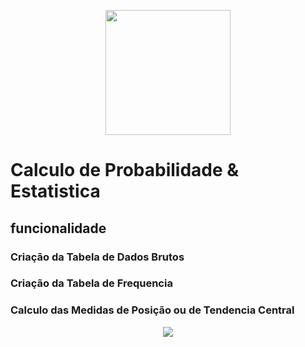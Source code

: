 <p align="center">
  <img width="200" src="rec/ukb.ico" >
</p>

# Calculo de Probabilidade & Estatistica
## funcionalidade
### Criação da Tabela de Dados Brutos
### Criação da Tabela de Frequencia
### Calculo das Medidas de Posição ou de Tendencia Central

<p align="center">
  <img src="screeshot/Captura de Ecrã (295).png" >
</p>

